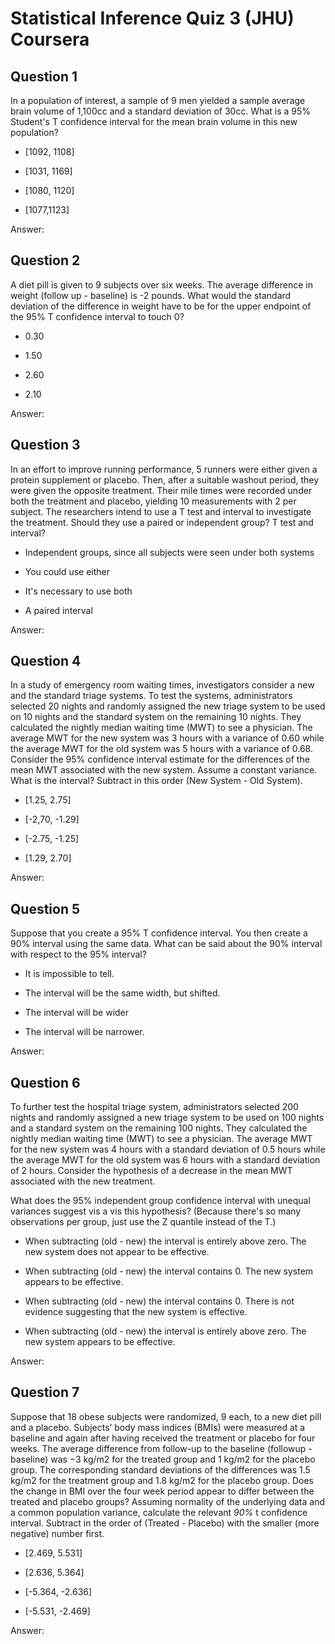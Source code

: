 # Statistical Inference Quiz 3 (JHU) Coursera

Question 1
----------
In a population of interest, a sample of 9 men yielded a sample average brain volume of 1,100cc and a standard deviation of 30cc. What is a 95% Student's T confidence interval for the mean brain volume in this new population?

* [1092, 1108]

* [1031, 1169]

* [1080, 1120]

* [1077,1123]

Answer: </br>



Question 2
----------
A diet pill is given to 9 subjects over six weeks. The average difference in weight (follow up - baseline) is -2 pounds. What would the standard deviation of the difference in weight have to be for the upper endpoint of the 95% T confidence interval to touch 0?

* 0.30

* 1.50

* 2.60

* 2.10

Answer: </br>


Question 3
----------
In an effort to improve running performance, 5 runners were either given a protein supplement or placebo. Then, after a suitable washout period, they were given the opposite treatment. Their mile times were recorded under both the treatment and placebo, yielding 10 measurements with 2 per subject. The researchers intend to use a T test and interval to investigate the treatment. Should they use a paired or independent group? T test and interval?

* Independent groups, since all subjects were seen under both systems

* You could use either

* It's necessary to use both

* A paired interval

Answer: </br>


Question 4
----------
In a study of emergency room waiting times, investigators consider a new and the standard triage systems. To test the systems, administrators selected 20 nights and randomly assigned the new triage system to be used on 10 nights and the standard system on the remaining 10 nights. They calculated the nightly median waiting time (MWT) to see a physician. The average MWT for the new system was 3 hours with a variance of 0.60 while the average MWT for the old system was 5 hours with a variance of 0.68. Consider the 95% confidence interval estimate for the differences of the mean MWT associated with the new system. Assume a constant variance. What is the interval? Subtract in this order (New System - Old System).

* [1.25, 2.75]

* [-2,70, -1.29]

* [-2.75, -1.25]

* [1.29, 2.70]

Answer: </br>


Question 5
----------
Suppose that you create a 95% T confidence interval. You then create a 90% interval using the same data. What can be said about the 90% interval with respect to the 95% interval?

* It is impossible to tell.

* The interval will be the same width, but shifted.

* The interval will be wider

* The interval will be narrower.

Answer: </br>



Question 6
----------
To further test the hospital triage system, administrators selected 200 nights and randomly assigned a new triage system to be used on 100 nights and a standard system on the remaining 100 nights. They calculated the nightly median waiting time (MWT) to see a physician. The average MWT for the new system was 4 hours with a standard deviation of 0.5 hours while the average MWT for the old system was 6 hours with a standard deviation of 2 hours. Consider the hypothesis of a decrease in the mean MWT associated with the new treatment.

What does the 95% independent group confidence interval with unequal variances suggest vis a vis this hypothesis? (Because there's so many observations per group, just use the Z quantile instead of the T.)

* When subtracting (old - new) the interval is entirely above zero. The new system does not appear to be effective.

* When subtracting (old - new) the interval contains 0. The new system appears to be effective.

* When subtracting (old - new) the interval contains 0. There is not evidence suggesting that the new system is effective.

* When subtracting (old - new) the interval is entirely above zero. The new system appears to be effective.

Answer: </br>


Question 7
----------
Suppose that 18 obese subjects were randomized, 9 each, to a new diet pill and a placebo. Subjects’ body mass indices (BMIs) were measured at a baseline and again after having received the treatment or placebo for four weeks. The average difference from follow-up to the baseline (followup - baseline) was −3 kg/m2 for the treated group and 1 kg/m2 for the placebo group. The corresponding standard deviations of the differences was 1.5 kg/m2 for the treatment group and 1.8 kg/m2 for the placebo group. Does the change in BMI over the four week period appear to differ between the treated and placebo groups? Assuming normality of the underlying data and a common population variance, calculate the relevant *90%* t confidence interval. Subtract in the order of (Treated - Placebo) with the smaller (more negative) number first.

* [2.469, 5.531]

* [2.636, 5.364]

* [-5.364, -2.636]

* [-5.531, -2.469]

Answer: </br>

